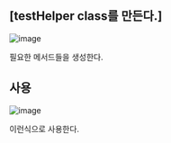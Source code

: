 ## [testHelper class를 만든다.]

![image](https://user-images.githubusercontent.com/108928206/206097606-2777d271-f5f6-48cb-9ec5-872ff95af147.png)

필요한 메서드들을 생성한다.

## 사용

![image](https://user-images.githubusercontent.com/108928206/206097689-90c64a78-be5e-4e93-bb6c-261c83875268.png)

이런식으로 사용한다.
